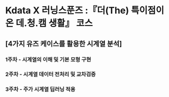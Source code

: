 # Kdata X 러닝스푼즈 :『더(The) 특이점이 온 데.청.캠 생활』 코스

## [4가지 유즈 케이스를 활용한 시계열 분석]

### 1주차 - 시계열의 이해 및 기본 모형 구현

### 2주차 - 시계열 데이터 전처리 및 교차검증

### 3주차 - 주가 시계열 딥러닝 적용
